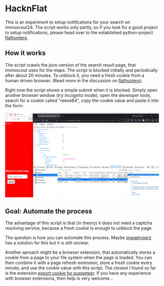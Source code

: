 # HacknFlat

This is an experiment to setup notifications for your search on immoscout24. The script works only partly, so if you look for a good project to setup notifications, please head over to the established python-project [flathunters](https://github.com/flathunters/flathunter/). 

## How it works

The script crawls the json-version of the search result page, that immoscout uses for the maps. The script is blocked initially and periodically after about 20 minutes. To unblock it, you need a fresh cookie from a human driven browser. (Read more in the discussion on [flathunters](https://github.com/flathunters/flathunter/issues/302#issuecomment-1457178967)).

Right now the script shows a simple submit when it is blocked. Simply open another browser window (try incognito mode), open the developer tools, search for a cookie called "reese84", copy the cookie value and paste it into the form:

![Screenshot: paste cookie value manually into the script](/cookievalue.png)

## Goal: Automate the process

The advantage of this script is that (in theory) it does not need a captcha resolving service, because a fresh cookie is enough to unblock the page. 

The question is how you can automate this process. Maybe [imagetyperz](https://www.imagetyperz.com/Forms/api/api.html#-types-of-captcha-palm_tree-task-bypass-any-captchatype) has a solution for this but it is still unclear.

Another aproach might be a browser extension, that automatically stores a cookie from a page to your file system when the page is loaded. You can then combine it with a page refresh extension, store a fresh cookie every minute, and use the cookie value with this script. The closest I found so far is the extension [export cookie for puppeteer](https://github.com/ktty1220/export-cookie-for-puppeteer). If you have any experience with browser extensions, then help is very welcome... 
